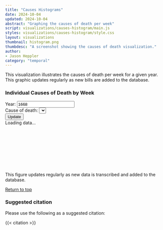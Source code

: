 ```yaml
---
title: "Causes Histograms"
date: 2024-10-04
updated: 2024-10-04
abstract: "Graphing the causes of death per week"
script: visualizations/causes-histogram/main.js
styles: visualizations/causes-histogram/style.css
layout: visualizations
thumbnail: histogram.png
thumbdesc: "A screenshot showing the causes of death visualization."
author:
- Jason Heppler
category: "temporal"
---
```


This visualization illustrates the causes of death per week for a given year. This graphic updates regularly as new bills are added to the database.

<div id="row">
    <h3 id="chart-title">Individual Causes of Death by Week</h3>
    <div class="flex flex-row space-x-4 mb-6">
    <div class="flex flex-col">
        <label for="year" class="block text-gray-700 text-sm font-bold">Year:</label>
        <input id="year" value="1668" class="shadow appearance-none border rounded w-full py-2 px-3 text-gray-700 leading-tight focus:outline-none focus:shadow-outline">
    </div>
    <div class="flex flex-col">
        <label for="cause" class="block text-gray-700 text-sm font-bold">Cause of death:</label>
        <select id="cause" class="shadow appearance-none border rounded w-full py-2 px-3 text-gray-700 leading-tight focus:outline-none focus:shadow-outline"></select>
    </div>
    <div class="flex items-end">
        <button id="update-button" type="button" class="rounded border border-gray-200 bg-white text-sm font-medium px-4 py-2 text-gray-900 hover:bg-dbn-blue hover:text-black focus:z-10 focus:ring-2 focus:ring-blue-700 focus:text-blue-700">Update</button>
    </div>
</div>
    <div class="loading_chart">Loading data...</div>
    <svg id="chart"></svg>
    <figcaption>This figure updates regularly as new data is transcribed and added to the database.</figcaption>
    <p><a href="#top">Return to top</a></p>
</div>

### Suggested citation

Please use the following as a suggested citation:

{{< citation >}}
